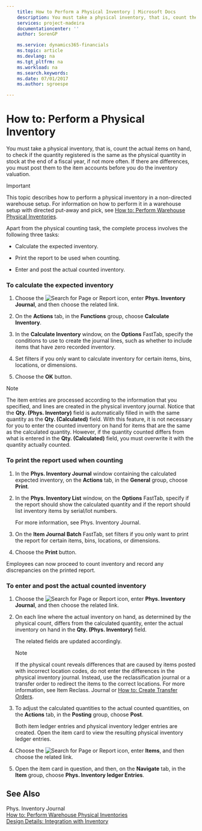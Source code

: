 ```yaml
---
    title: How to Perform a Physical Inventory | Microsoft Docs
    description: You must take a physical inventory, that is, count the actual items on hand, to check if the quantity registered is the same as the physical quantity in stock at the end of a fiscal year, if not more often. If there are differences, you must post them to the item accounts before you do the inventory valuation.
    services: project-madeira
    documentationcenter: ''
    author: SorenGP

    ms.service: dynamics365-financials
    ms.topic: article
    ms.devlang: na
    ms.tgt_pltfrm: na
    ms.workload: na
    ms.search.keywords:
    ms.date: 07/01/2017
    ms.author: sgroespe

---
```

# How to: Perform a Physical Inventory
You must take a physical inventory, that is, count the actual items on hand, to check if the quantity registered is the same as the physical quantity in stock at the end of a fiscal year, if not more often. If there are differences, you must post them to the item accounts before you do the inventory valuation.  
  
> [!IMPORTANT]  
>  This topic describes how to perform a physical inventory in a non-directed warehouse setup. For information on how to perform it in a warehouse setup with directed put-away and pick, see [How to: Perform Warehouse Physical Inventories](../how-to-perform-warehouse-physical-inventories.md).  
  
 Apart from the physical counting task, the complete process involves the following three tasks:  
  
-   Calculate the expected inventory.  
  
-   Print the report to be used when counting.  
  
-   Enter and post the actual counted inventory.  
  
### To calculate the expected inventory  
  
1.  Choose the ![Search for Page or Report](media/ui-search/search_small.png "Search for Page or Report icon") icon, enter **Phys. Inventory Journal**, and then choose the related link.  
  
2.  On the **Actions** tab, in the **Functions** group, choose **Calculate Inventory**.  
  
3.  In the **Calculate Inventory** window, on the **Options** FastTab, specify the conditions to use to create the journal lines, such as whether to include items that have zero recorded inventory.  
  
4.  Set filters if you only want to calculate inventory for certain items, bins, locations, or dimensions.  
  
5.  Choose the **OK** button.  
  
> [!NOTE]  
>  The item entries are processed according to the information that you specified, and lines are created in the physical inventory journal. Notice that the **Qty. (Phys. Inventory)** field is automatically filled in with the same quantity as the **Qty. (Calculated)** field. With this feature, it is not necessary for you to enter the counted inventory on hand for items that are the same as the calculated quantity. However, if the quantity counted differs from what is entered in the **Qty. (Calculated)** field, you must overwrite it with the quantity actually counted.  
  
### To print the report used when counting  
  
1.  In the  **Phys. Inventory Journal** window containing the calculated expected inventory, on the **Actions** tab, in the **General** group, choose **Print**.  
  
2.  In the **Phys. Inventory List** window, on the **Options** FastTab, specify if the report should show the calculated quantity and if the report should list inventory items by serial/lot numbers.  
  
     For more information, see Phys. Inventory Journal.  
  
3.  On the **Item Journal Batch** FastTab, set filters if you only want to print the report for certain items, bins, locations, or dimensions.  
  
4.  Choose the **Print** button.  
  
 Employees can now proceed to count inventory and record any discrepancies on the printed report.  
  
### To enter and post the actual counted inventory  
  
1.  Choose the ![Search for Page or Report](media/ui-search/search_small.png "Search for Page or Report icon") icon, enter **Phys. Inventory Journal**, and then choose the related link.  
  
2.  On each line where the actual inventory on hand, as determined by the physical count, differs from the calculated quantity, enter the actual inventory on hand in the **Qty. (Phys. Inventory)** field.  
  
     The related fields are updated accordingly.  
  
    > [!NOTE]  
    >  If the physical count reveals differences that are caused by items posted with incorrect location codes, do not enter the differences in the physical inventory journal. Instead, use the reclassification journal or a transfer order to redirect the items to the correct locations. For more information, see Item Reclass. Journal or [How to: Create Transfer Orders](../how-to-create-transfer-orders.md).  
  
3.  To adjust the calculated quantities to the actual counted quantities, on the **Actions** tab, in the **Posting** group, choose **Post**.  
  
     Both item ledger entries and physical inventory ledger entries are created. Open the item card to view the resulting physical inventory ledger entries.  
  
4.  Choose the ![Search for Page or Report](media/ui-search/search_small.png "Search for Page or Report icon") icon, enter **Items**, and then choose the related link.  
  
5.  Open the item card in question, and then, on the **Navigate** tab, in the **Item** group, choose **Phys. Inventory ledger Entries**.  
  
## See Also  
 Phys. Inventory Journal   
 [How to: Perform Warehouse Physical Inventories](../how-to-perform-warehouse-physical-inventories.md)   
 [Design Details: Integration with Inventory](design-details-integration-with-inventory.md)